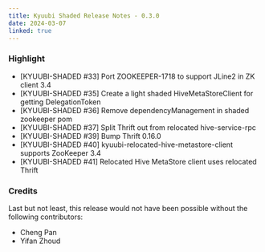 ```yaml
---
title: Kyuubi Shaded Release Notes - 0.3.0
date: 2024-03-07
linked: true
---
```

<!---
  Licensed under the Apache License, Version 2.0 (the "License");
  you may not use this file except in compliance with the License.
  You may obtain a copy of the License at

   http://www.apache.org/licenses/LICENSE-2.0

  Unless required by applicable law or agreed to in writing, software
  distributed under the License is distributed on an "AS IS" BASIS,
  WITHOUT WARRANTIES OR CONDITIONS OF ANY KIND, either express or implied.
  See the License for the specific language governing permissions and
  limitations under the License. See accompanying LICENSE file.
-->

### Highlight

- [KYUUBI-SHADED #33] Port ZOOKEEPER-1718 to support JLine2 in ZK client 3.4
- [KYUUBI-SHADED #35] Create a light shaded HiveMetaStoreClient for getting DelegationToken
- [KYUUBI-SHADED #36] Remove dependencyManagement in shaded zookeeper pom
- [KYUUBI-SHADED #37] Split Thrift out from relocated hive-service-rpc
- [KYUUBI-SHADED #39] Bump Thrift 0.16.0
- [KYUUBI-SHADED #40] kyuubi-relocated-hive-metastore-client supports ZooKeeper 3.4
- [KYUUBI-SHADED #41] Relocated Hive MetaStore client uses relocated Thrift

### Credits

Last but not least, this release would not have been possible without the following contributors:

* Cheng Pan
* Yifan Zhoud
